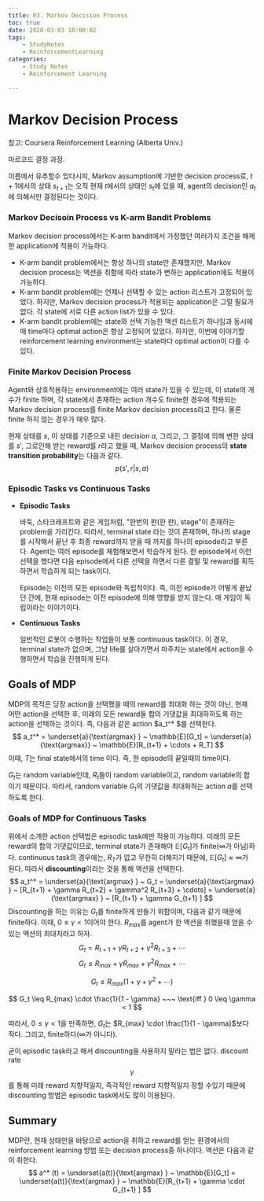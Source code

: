 ```yaml
---
title: 03. Markov Decision Process
toc: true
date: 2020-03-03 10:00:02
tags:
	- StudyNotes
	- ReinforcementLearning
categories:
	- Study Notes
	- Reinforcement Learning

---
```




# Markov Decision Process



참고: Coursera Reinforcement Learning (Alberta Univ.)

마르코드 결정 과정.

이름에서 유추할수 있다시피, Markov assumption에 기반한 decision process로, $t+1$에서의 상태 $s_{t+1}$는 오직 현재 $t$에서의 상태인 $s_{t}$에 있을 때, agent의 decision인 $a_{t}$에 의해서만 결정된다는 것이다.

### Markov Decisoin Process vs K-arm Bandit Problems

Markov decision process에서는 K-arm bandit에서 가정했던 여러가지 조건을 해제한 application에 적용이 가능하다.

- K-arm bandit problem에서는 항상 하나의 state만 존재했지만, Markov decision process는 액션을 취함에 따라 state가 변하는 application에도 적용이 가능하다.
- K-arm bandit problem에는 언제나 선택할 수 있는 action 리스트가 고정되어 있었다. 하지만, Markov decision process가 적용되는 application은 그럴 필요가 없다. 각 state에 서로 다른 action list가 있을 수 있다.
- K-arm bandit problem에는 state와 선택 가능한 액션 리스트가 하나임과 동시에 매 time마다 optimal action은 항상 고정되어 있었다. 하지만, 이번에 이야기할 reinforcement learning environment는 state마다 optimal action이 다를 수 있다.



### Finite Markov Decision Process

Agent와 상호작용하는 environment에는 여러 state가 있을 수 있는데, 이 state의 개수가 finite 하며, 각 state에서 존재하는 action 개수도 finite한 경우에 적용되는 Markov decision process를 finite Markov decision process라고 한다. 물론 finite 하지 않는 경우가 매우 많다.



현재 상태를 $s$, 이 상태를 기준으로 내린 decision $a$, 그리고, 그 결정에 의해 변한 상태를 $s'$, 그로인해 받는 reward를 $r$라고 했을 때, Markov decision process의 **state transition probability**는 다음과 같다.
$$
p(s',r|s,a)
$$



### Episodic Tasks vs Continuous Tasks

- **Episodic Tasks**

  바둑, 스타크래프트와 같은 게임처럼, "한번의 판(한 판), stage"이 존재하는 problem을 가리킨다. 따라서, terminal state 라는 것이 존재하며, 하나의 stage를 시작해서 끝난 후 최종 reward까지 받을 때 까지를 하나의 episode라고 부른다. Agent는 여러 episode를 체험해보면서 학습하게 된다. 한 episode에서 이런 선택을 했다면 다음 episode에서 다른 선택을 하면서 다른 결말 및 reward를 획득하면서 학습하게 되는 task이다.

  Episode는 이전의 모든 episode와 독립적이다. 즉, 이전 episode가 어떻게 끝났던 간에, 현재 episode는 이전 episode에 의해 영향을 받지 않는다. 매 게임이 독립이라는 이야기이다.

- **Continuous Tasks**

  일반적인 로봇이 수행하는 작업들이 보통 continuous task이다. 이 경우, terminal state가 없으며, 그냥 life를 살아가면서 마주치는 state에서 action을 수행하면서 학습을 진행하게 된다.



## Goals of MDP

MDP의 목적은 당장 action을 선택했을 때의 reward를 최대화 하는 것이 아닌, 현재 어떤 action을 선택한 후, 미래의 모든 reward들 합의 기댓값을 최대하하도록 하는 action을 선택하는 것이다. 즉, 다음과 같은 action $a_t^* $를 선택한다.
$$
a_t^* = \underset{a}{\text{argmax} } ~ \mathbb{E}[G_t] = \underset{a}{\text{argmax}} ~ \mathbb{E}[R_{t+1} + \cdots + R_T]
$$
이때, $T$는 final state에서의 time 이다. 즉, 한 episode의 끝일때의 time이다.

$G_t$는 random variable인데, $R_t$들이 random variable이고, random variable의 합이기 때문이다. 따라서, random variable $G_t$의 기댓값을 최대화하는 action $a$를 선택하도록 한다.



### Goals of MDP for Continuous Tasks

위에서 소개한 action 선택법은 episodic task에만 적용이 가능하다. 미래의 모든 reward의 합의 기댓값이므로, terminal state가 존재해야 $\mathbb{E}[G_t]$가 finite($\infty$가 아님)하다. continuous task의 경우에는, $R_T$가 없고 무한히 더해지기 때문에, $\mathbb{E}[G_t] \approx \infty$가 된다. 따라서 **discounting**이라는 것을 통해 액션을 선택한다.
$$
a_t^* = \underset{a}{\text{argmax} } ~ G_t = \underset{a}{\text{argmax} } ~ [R_{t+1} + \gamma R_{t+2} + \gamma^2 R_{t+3} + \cdots] = \underset{a}{\text{argmax} } ~ [R_{t+1} + \gamma G_{t+1} ]
$$
Discounting을 하는 이유는 $G_t$를 finite하게 만들기 위함이며, 다음과 같기 때문에 finite하다. 이때, $0 \leq \gamma < 1$이어야 한다. $R_{max}$를 agent가 한 액션을 취했을때 얻을 수 있는 액션의 최대치라고 하자.
$$
G_t = R_{t+1} + \gamma R_{t+2} + \gamma^2 R_{t+3} + \cdots
$$
$$
G_t \leq R_{max} + \gamma R_{max} + \gamma^2 R_{max} + \cdots
$$

$$
G_t \leq R_{max}(1 + \gamma + \gamma^2 + \cdots)
$$

$$
G_t \leq R_{max} \cdot \frac{1}{1 - \gamma} ~~~ \text{iff } 0 \leq \gamma < 1
$$



따라서, $0 \leq \gamma < 1$을 만족하면, $G_t$는 $R_{max} \cdot \frac{1}{1 - \gamma}$보다 작다. 그리고, finite하다($\infty$가 아니다).

굳이 episodic task라고 해서 discounting을 사용하지 말라는 법은 없다. discount rate $$\gamma$$를 통해 미래 reward 지향적일지, 즉각적인 reward 지향적일지 정할 수있기 때문에 discounting 방법은 episodic task에서도 많이 이용된다.



## Summary

MDP란, 현재 상태만을 바탕으로 action을 취하고 reward를 얻는 환경에서의 reinforcement learning 방법 또는 decision process중 하나이다. 액션은 다음과 같이 취한다.
$$
a^* (t) = \underset{a(t)}{\text{argmax} } ~ \mathbb{E}[G_t] = \underset{a(t)}{\text{argmax} } ~ \mathbb{E}[R_{t+1} + \gamma \cdot G_{t+1} ]
$$
